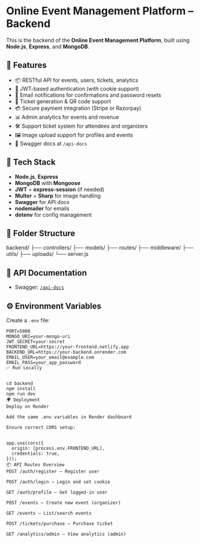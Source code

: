# Online Event Management Platform – Backend

This is the backend of the **Online Event Management Platform**, built using **Node.js**, **Express**, and **MongoDB**.

## 🚀 Features

- 📦 RESTful API for events, users, tickets, analytics
- 🔐 JWT-based authentication (with cookie support)
- 📧 Email notifications for confirmations and password resets
- 🧾 Ticket generation & QR code support
- 💳 Secure payment integration (Stripe or Razorpay)
- 📊 Admin analytics for events and revenue
- 🛠️ Support ticket system for attendees and organizers
- 🖼️ Image upload support for profiles and events
- 🧪 Swagger docs at `/api-docs`

## 🔧 Tech Stack

- **Node.js**, **Express**
- **MongoDB** with **Mongoose**
- **JWT** + **express-session** (if needed)
- **Multer** + **Sharp** for image handling
- **Swagger** for API docs
- **nodemailer** for emails
- **dotenv** for config management

## 📁 Folder Structure

backend/
├── controllers/
├── models/
├── routes/
├── middleware/
├── utils/
├── uploads/
└── server.js


## 🧪 API Documentation

- Swagger: [`/api-docs`](https://online-event-manage.onrender.com/api-docs/#/)

## ⚙️ Environment Variables

Create a `.env` file:

```env
PORT=5000
MONGO_URI=your-mongo-uri
JWT_SECRET=your-secret
FRONTEND_URL=https://your-frontend.netlify.app
BACKEND_URL=https://your-backend.onrender.com
EMAIL_USER=your_email@example.com
EMAIL_PASS=your_app_password
✅ Run Locally


cd backend
npm install
npm run dev
🌍 Deployment
Deploy on Render

Add the same .env variables in Render dashboard

Ensure correct CORS setup:


app.use(cors({
  origin: [process.env.FRONTEND_URL],
  credentials: true,
}));
📦 API Routes Overview
POST /auth/register – Register user

POST /auth/login – Login and set cookie

GET /auth/profile – Get logged-in user

POST /events – Create new event (organizer)

GET /events – List/search events

POST /tickets/purchase – Purchase ticket

GET /analytics/admin – View analytics (admin)
